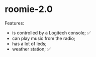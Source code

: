 # roomie-2.0
Features: 
- is controlled by a Logitech console; ✅
- can play music from the radio;
- has a lot of leds;
- weather station; ✅
